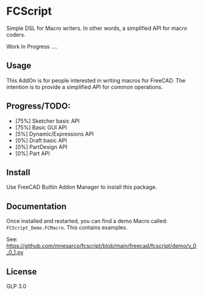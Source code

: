 # FCScript

Simple DSL for Macro writers. In other words, a simplified API for macro coders.

Work In Progress ....

## Usage

This AddOn is for people interested in writing macros for FreeCAD. The intention is 
to provide a simplified API for common operations.

## Progress/TODO:

- [75%] Sketcher basic API
- [75%] Basic GUI API
- [5%] Dynamic/Expressions API
- [0%] Draft basic API
- [0%] PartDesign API
- [0%] Part API

## Install

Use FreeCAD Builtin Addon Manager to install this package.

## Documentation

Once installed and restarted, you can find a demo Macro called: `FCScript_Demo.FCMacro`. This contains examples.

See: https://github.com/mnesarco/fcscript/blob/main/freecad/fcscript/demo/v_0_0_1.py

## License

GLP 3.0

